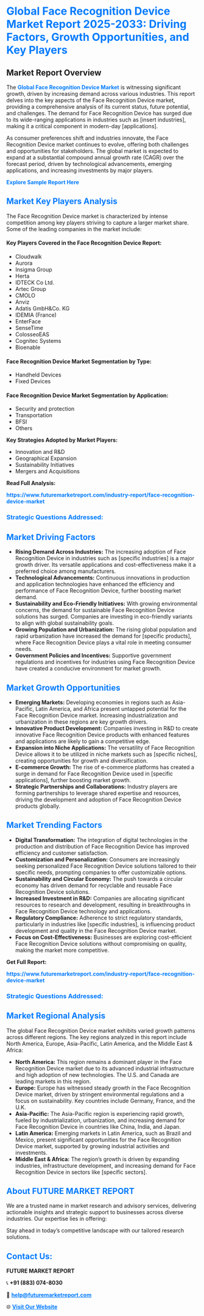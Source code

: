 <h1 style="color: #007BFF;">Global Face Recognition Device Market Report 2025-2033: Driving Factors, Growth Opportunities, and Key Players</h1>

<section id="overview">
<h2>Market Report Overview</h2>
<p>The <a href="https://www.futuremarketreport.com/industry-report/face-recognition-device-market" style="color: #007BFF; text-decoration: none;"><strong>Global Face Recognition Device Market</strong></a> is witnessing significant growth, driven by increasing demand across various industries. This report delves into the key aspects of the Face Recognition Device market, providing a comprehensive analysis of its current status, future potential, and challenges. The demand for Face Recognition Device has surged due to its wide-ranging applications in industries such as [insert industries], making it a critical component in modern-day [applications].</p>
<p>As consumer preferences shift and industries innovate, the Face Recognition Device market continues to evolve, offering both challenges and opportunities for stakeholders. The global market is expected to expand at a substantial compound annual growth rate (CAGR) over the forecast period, driven by technological advancements, emerging applications, and increasing investments by major players.</p>
</section>

<section id="overview">
<p><a href="https://www.futuremarketreport.com/request-sample/reportId=59009" style="color: #007BFF; text-decoration: none;"><strong>Explore Sample Report Here</strong></a></p>
</section>

<section id="key-players">
<h2 style="color: #007BFF;">Market Key Players Analysis</h2>
<p>The Face Recognition Device market is characterized by intense competition among key players striving to capture a larger market share. Some of the leading companies in the market include:</p>
<h4>Key Players Covered in the Face Recognition Device Report:</h4>
<ul><li>Cloudwalk</li><li>Aurora</li><li>Insigma Group</li><li>Herta</li><li>IDTECK Co Ltd.</li><li>Artec Group</li><li>CMOLO</li><li>Anviz</li><li>Adatis GmbH&amp;Co. KG</li><li>IDEMIA (France)</li><li>EnterFace</li><li>SenseTime</li><li>ColosseoEAS</li><li>Cognitec Systems</li><li>Bioenable</li></ul>
<h4>Face Recognition Device Market Segmentation by Type:</h4>
<ul><li>Handheld Devices</li><li>Fixed Devices</li></ul>

<h4>Face Recognition Device Market Segmentation by Application:</h4>
<ul><li>Security and protection</li><li>Transportation</li><li>BFSI</li><li>Others</li></ul>
<p><strong>Key Strategies Adopted by Market Players:</strong></p>
<ul>
<li>Innovation and R&D</li>
<li>Geographical Expansion</li>
<li>Sustainability Initiatives</li>
<li>Mergers and Acquisitions</li>
</ul>
</section>

<section>
<p><strong>Read Full Analysis: </strong></p><a href="https://www.futuremarketreport.com/industry-report/face-recognition-device-market" style="color: #007BFF; text-decoration: none;"><strong>https://www.futuremarketreport.com/industry-report/face-recognition-device-market</strong></a>
<h3 style="color: #007BFF;">Strategic Questions Addressed:</h3>
</section>

<section id="driving-factors">
<h2 style="color: #007BFF;">Market Driving Factors</h2>
<ul>
<li><strong>Rising Demand Across Industries:</strong> The increasing adoption of Face Recognition Device in industries such as [specific industries] is a major growth driver. Its versatile applications and cost-effectiveness make it a preferred choice among manufacturers.</li>
<li><strong>Technological Advancements:</strong> Continuous innovations in production and application technologies have enhanced the efficiency and performance of Face Recognition Device, further boosting market demand.</li>
<li><strong>Sustainability and Eco-Friendly Initiatives:</strong> With growing environmental concerns, the demand for sustainable Face Recognition Device solutions has surged. Companies are investing in eco-friendly variants to align with global sustainability goals.</li>
<li><strong>Growing Population and Urbanization:</strong> The rising global population and rapid urbanization have increased the demand for [specific products], where Face Recognition Device plays a vital role in meeting consumer needs.</li>
<li><strong>Government Policies and Incentives:</strong> Supportive government regulations and incentives for industries using Face Recognition Device have created a conducive environment for market growth.</li>
</ul>
</section>

<section id="growth-opportunities">
<h2 style="color: #007BFF;">Market Growth Opportunities</h2>
<ul>
<li><strong>Emerging Markets:</strong> Developing economies in regions such as Asia-Pacific, Latin America, and Africa present untapped potential for the Face Recognition Device market. Increasing industrialization and urbanization in these regions are key growth drivers.</li>
<li><strong>Innovative Product Development:</strong> Companies investing in R&D to create innovative Face Recognition Device products with enhanced features and applications are likely to gain a competitive edge.</li>
<li><strong>Expansion into Niche Applications:</strong> The versatility of Face Recognition Device allows it to be utilized in niche markets such as [specific niches], creating opportunities for growth and diversification.</li>
<li><strong>E-commerce Growth:</strong> The rise of e-commerce platforms has created a surge in demand for Face Recognition Device used in [specific applications], further boosting market growth.</li>
<li><strong>Strategic Partnerships and Collaborations:</strong> Industry players are forming partnerships to leverage shared expertise and resources, driving the development and adoption of Face Recognition Device products globally.</li>
</ul>
</section>

<section id="trending-factors">
<h2 style="color: #007BFF;">Market Trending Factors</h2>
<ul>
<li><strong>Digital Transformation:</strong> The integration of digital technologies in the production and distribution of Face Recognition Device has improved efficiency and customer satisfaction.</li>
<li><strong>Customization and Personalization:</strong> Consumers are increasingly seeking personalized Face Recognition Device solutions tailored to their specific needs, prompting companies to offer customizable options.</li>
<li><strong>Sustainability and Circular Economy:</strong> The push towards a circular economy has driven demand for recyclable and reusable Face Recognition Device solutions.</li>
<li><strong>Increased Investment in R&D:</strong> Companies are allocating significant resources to research and development, resulting in breakthroughs in Face Recognition Device technology and applications.</li>
<li><strong>Regulatory Compliance:</strong> Adherence to strict regulatory standards, particularly in industries like [specific industries], is influencing product development and quality in the Face Recognition Device market.</li>
<li><strong>Focus on Cost-Effectiveness:</strong> Businesses are exploring cost-efficient Face Recognition Device solutions without compromising on quality, making the market more competitive.</li>
</ul>
</section>

<section>
<p><strong>Get Full Report: </strong></p><a href="https://www.futuremarketreport.com/industry-report/face-recognition-device-market" style="color: #007BFF; text-decoration: none;"><strong>https://www.futuremarketreport.com/industry-report/face-recognition-device-market</strong></a>
<h3 style="color: #007BFF;">Strategic Questions Addressed:</h3>
</section>


<section id="regional-analysis">
<h2 style="color: #007BFF;">Market Regional Analysis</h2>
<p>The global Face Recognition Device market exhibits varied growth patterns across different regions. The key regions analyzed in this report include North America, Europe, Asia-Pacific, Latin America, and the Middle East & Africa:</p>
<ul>
<li><strong>North America:</strong> This region remains a dominant player in the Face Recognition Device market due to its advanced industrial infrastructure and high adoption of new technologies. The U.S. and Canada are leading markets in this region.</li>
<li><strong>Europe:</strong> Europe has witnessed steady growth in the Face Recognition Device market, driven by stringent environmental regulations and a focus on sustainability. Key countries include Germany, France, and the U.K.</li>
<li><strong>Asia-Pacific:</strong> The Asia-Pacific region is experiencing rapid growth, fueled by industrialization, urbanization, and increasing demand for Face Recognition Device in countries like China, India, and Japan.</li>
<li><strong>Latin America:</strong> Emerging markets in Latin America, such as Brazil and Mexico, present significant opportunities for the Face Recognition Device market, supported by growing industrial activities and investments.</li>
<li><strong>Middle East & Africa:</strong> The region’s growth is driven by expanding industries, infrastructure development, and increasing demand for Face Recognition Device in sectors like [specific sectors].</li>
</ul>
</section>

<footer>
<h2 style="color: #007BFF;">About FUTURE MARKET REPORT</h2>
<p>We are a trusted name in market research and advisory services, delivering actionable insights and strategic support to businesses across diverse industries. Our expertise lies in offering:</p>

<p>Stay ahead in today’s competitive landscape with our tailored research solutions.</p>

<h2 style="color: #007BFF;">Contact Us:</h2>
<p><strong>FUTURE MARKET REPORT</strong></p>
<p>📞 <strong>+91 (883) 074-8030</strong></p>
<p>📧 <strong><a href="mailto:help@futuremarketreport.com" style="color: #007BFF;">help@futuremarketreport.com</a></strong></p>
<p>🌐 <strong><a href="https://www.futuremarketreport.com/" style="color: #007BFF;">Visit Our Website</a></strong></p>
</footer>